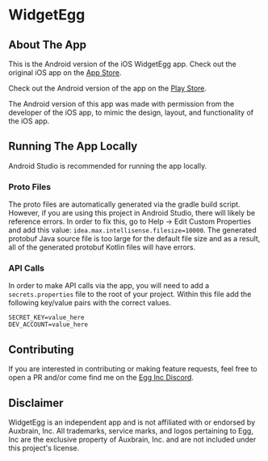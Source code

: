 # WidgetEgg

## About The App

This is the Android version of the iOS WidgetEgg app. Check out the original iOS app on
the [App Store](https://apps.apple.com/us/app/widgetegg/id6502221824).

Check out the Android version of the app on
the [Play Store](https://play.google.com/store/apps/details?id=com.widgetegg.widgeteggapp).

The Android version of this app was made with permission from the developer of the iOS app, to mimic
the design, layout, and functionality of the iOS app.

## Running The App Locally

Android Studio is recommended for running the app locally.

### Proto Files

The proto files are automatically generated via the gradle build script. However, if you are
using this project in Android Studio, there will likely be reference errors. In order to fix
this, go to Help -> Edit Custom Properties and add this value:
`idea.max.intellisense.filesize=10000`. The generated protobuf Java source file is too large for the
default file size and as a result, all of the generated protobuf Kotlin files will have errors.

### API Calls

In order to make API calls via the app, you will need to add a `secrets.properties` file to the root
of your project. Within this file add the following key/value pairs with the correct values.

```
SECRET_KEY=value_here
DEV_ACCOUNT=value_here
```

## Contributing

If you are interested in contributing or making feature requests, feel free to open a PR and/or come
find me on the [Egg Inc Discord](https://discord.gg/egginc).

## Disclaimer

WidgetEgg is an independent app and is not affiliated with or endorsed by Auxbrain, Inc. All
trademarks, service marks, and logos pertaining to Egg, Inc are the exclusive property of
Auxbrain, Inc. and are not included under this project's license.

